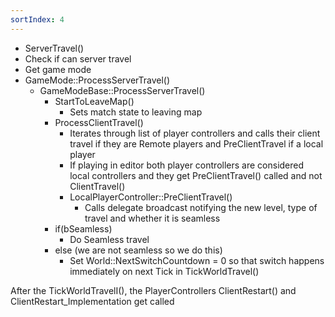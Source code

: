 ```yaml
---
sortIndex: 4
---
```


- ServerTravel()
- Check if can server travel
- Get game mode
- GameMode::ProcessServerTravel()
  - GameModeBase::ProcessServerTravel()
    - StartToLeaveMap()
      - Sets match state to leaving map
    - ProcessClientTravel()
      - Iterates through list of player controllers and calls their client travel if they are Remote players and PreClientTravel if a local player
      - If playing in editor both player controllers are considered local controllers and they get PreClientTravel() called and not ClientTravel()
      - LocalPlayerController::PreClientTravel()
        - Calls delegate broadcast notifying the new level, type of travel and whether it is seamless
    - if(bSeamless)
      - Do Seamless travel
    - else (we are not seamless so we do this)
      - Set World::NextSwitchCountdown = 0 so that switch happens immediately on next Tick in TickWorldTravel()

After the TickWorldTravelI(), the PlayerControllers ClientRestart() and ClientRestart_Implementation get called
